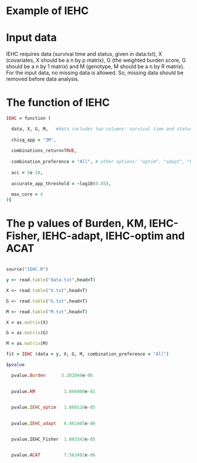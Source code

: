 # Example of IEHC
# Input data
IEHC requires data (survival time and status, given in data.txt), X (covariates, X should be a n by p matrix), G (the weighted burden score, G should be a n by 1 matrix) and M (genotype, M should be a n by R matrix). For the input data, no missing data is allowed. So, missing data should be removed before data analysis.
# The function of IEHC
```ruby
IEHC = function (

  data, X, G, M,   #data includes two columns: survival time and status; X should be a n by p matrix of clinical covariates; G is the weighted burden score and should be a n by 1 matrix; M is genotype which are coded as 0, 1, or 2 and should be  a n by R matrix.
  
  chisq_app = "3M",
  
  combinations_return=TRUE,
  
  combination_preference = "All", # other options: "optim", "adapt", "Fisher", "Burden", "KM", "ACAT"
  
  acc = 5e-10,
  
  accurate_app_threshold = -log10(0.05),
  
  max_core = 4
){
```
# The p values of Burden, KM, IEHC-Fisher, IEHC-adapt, IEHC-optim and ACAT
```ruby

source("IEHC.R")

y <- read.table("data.txt",head=T)

X <- read.table("X.txt",head=T)

G <- read.table("G.txt",head=T)

M <- read.table("M.txt",head=T)

X = as.matrix(X)

G = as.matrix(G)

M = as.matrix(M)

fit = IEHC (data = y, X, G, M, combination_preference = "All")

$pvalue

  pvalue.Burden      3.202048e-06
  

  pvalue.KM           1.066000e-01
  

  pvalue.IEHC_optim   1.060116e-05
  

  pvalue.IEHC_adapt   6.461405e-06


  pvalue.IEHC_Fisher  1.003343e-05


  pvalue.ACAT         7.563492e-06
  ```
